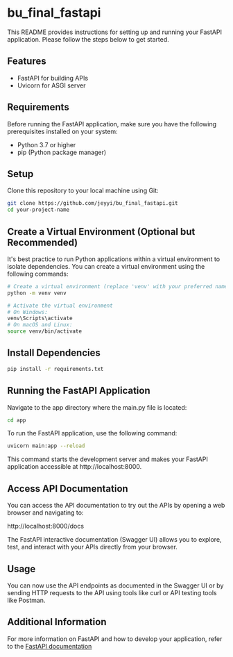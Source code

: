 # bu_final_fastapi
This README provides instructions for setting up and running your FastAPI application. Please follow the steps below to get started.



## Features

* FastAPI for building APIs
* Uvicorn for ASGI server

## Requirements
Before running the FastAPI application, make sure you have the following prerequisites installed on your system:
- Python 3.7 or higher
- pip (Python package manager)

## Setup

Clone this repository to your local machine using Git:
```bash
git clone https://github.com/jeyyi/bu_final_fastapi.git
cd your-project-name
```
## Create a Virtual Environment (Optional but Recommended)
It's best practice to run Python applications within a virtual environment to isolate dependencies. You can create a virtual environment using the following commands:
```bash
# Create a virtual environment (replace 'venv' with your preferred name)
python -m venv venv

# Activate the virtual environment
# On Windows:
venv\Scripts\activate
# On macOS and Linux:
source venv/bin/activate
```
## Install Dependencies
```bash
pip install -r requirements.txt
```
## Running the FastAPI Application
Navigate to the app directory where the main.py file is located:
```bash
cd app
```
To run the FastAPI application, use the following command:
```bash
uvicorn main:app --reload
```
This command starts the development server and makes your FastAPI application accessible at http://localhost:8000.
## Access API Documentation
You can access the API documentation to try out the APIs by opening a web browser and navigating to:

http://localhost:8000/docs

The FastAPI interactive documentation (Swagger UI) allows you to explore, test, and interact with your APIs directly from your browser.
## Usage
You can now use the API endpoints as documented in the Swagger UI or by sending HTTP requests to the API using tools like curl or API testing tools like Postman.

## Additional Information
For more information on FastAPI and how to develop your application, refer to the [FastAPI documentation](https://fastapi.tiangolo.com/)
